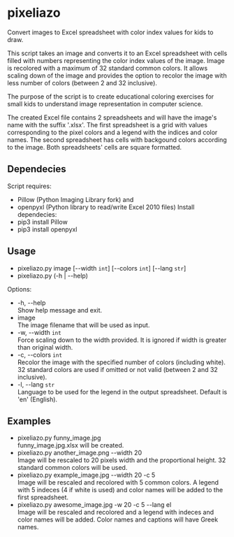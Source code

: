 # pixeliazo
Convert images to Excel spreadsheet with color index values for kids to draw.

This script takes an image and converts it to an Excel spreadsheet with
cells filled with numbers representing the color index values of the
image. Image is recolored with a maximum of 32 standard common colors.
It allows scaling down of the image and provides the option to recolor
the image with less number of colors (between 2 and 32 inclusive).

The purpose of the script is to create educational coloring exercises for
small kids to understand image representation in computer science.

The created Excel file contains 2 spreadsheets and will have the image's
name with the suffix '.xlsx'. The first spreadsheet is a grid with values
corresponding to the pixel colors and a legend with the indices and color
names. The second spreadsheet has cells with backgound colors according to
the image. Both spreadsheets' cells are square formatted.

Dependecies
-----------
Script requires:
* Pillow (Python Imaging Library fork) and
* openpyxl (Python library to read/write Excel 2010 files)
Install dependecies:
* pip3 install Pillow
* pip3 install openpyxl

Usage
-----
* pixeliazo.py image [--width `int`] [--colors `int`] [--lang `str`]
* pixeliazo.py (-h | --help)

Options:  
* -h, --help  
    Show help message and exit.  
* image  
    The image filename that will be used as input.  
* -w, --width `int`  
    Force scaling down to the width provided. It is ignored if width is
    greater than original width.  
* -c, --colors `int`  
    Recolor the image with the specified number of colors (including white).
    32 standard colors are used if omitted or not valid (between 2 and 32
    inclusive).  
* -l, --lang `str`  
    Language to be used for the legend in the output spreadsheet. Default
    is 'en' (English).

Examples
--------
* pixeliazo.py funny_image.jpg  
    funny_image.jpg.xlsx will be created.
* pixeliazo.py another_image.png --width 20  
    Image will be rescaled to 20 pixels width and the proportional
    height. 32 standard common colors will be used.
* pixeliazo.py example_image.jpg --width 20 -c 5  
    Image will be rescaled and recolored with 5 common colors. A legend
    with 5 indeces (4 if white is used) and color names will be added
    to the first spreadsheet.
* pixeliazo.py awesome_image.jpg -w 20 -c 5 --lang el  
    Image will be rescaled and recolored and a legend with indeces
    and color names will be added. Color names and captions will have
    Greek names.
